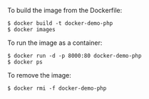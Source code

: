 To build the image from the Dockerfile:
```
$ docker build -t docker-demo-php
$ docker images
```

To run the image as a container:
```
$ docker run -d -p 8000:80 docker-demo-php
$ docker ps
```

To remove the image:
```
$ docker rmi -f docker-demo-php
```

